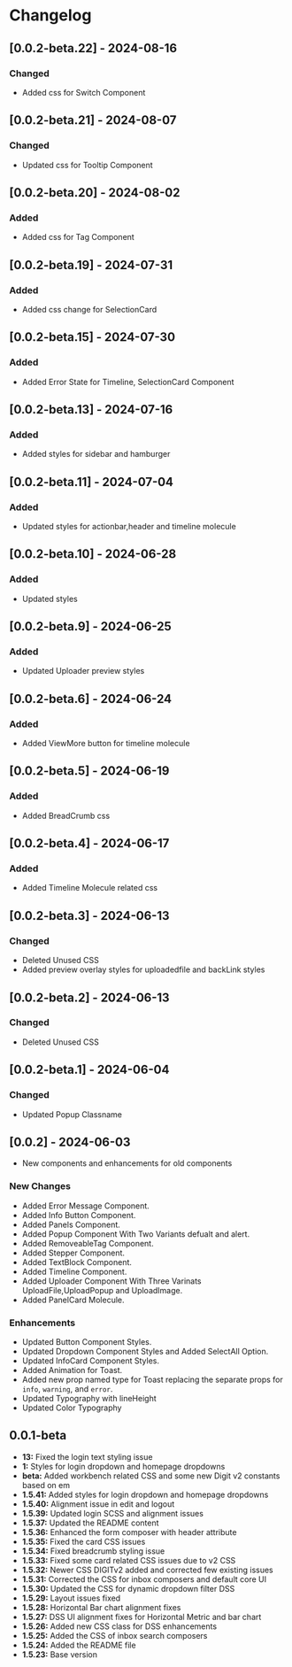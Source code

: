 # Changelog

## [0.0.2-beta.22] - 2024-08-16
### Changed
-  Added css for Switch Component

## [0.0.2-beta.21] - 2024-08-07
### Changed
-  Updated css for Tooltip Component

## [0.0.2-beta.20] - 2024-08-02
### Added
-  Added css for Tag Component

## [0.0.2-beta.19] - 2024-07-31
### Added
-  Added css change for SelectionCard

## [0.0.2-beta.15] - 2024-07-30
### Added
-  Added Error State for Timeline, SelectionCard Component

## [0.0.2-beta.13] - 2024-07-16
### Added
- Added styles for sidebar and hamburger

## [0.0.2-beta.11] - 2024-07-04
### Added
- Updated styles for actionbar,header and timeline molecule

## [0.0.2-beta.10] - 2024-06-28
### Added
- Updated styles

## [0.0.2-beta.9] - 2024-06-25
### Added
- Updated Uploader preview styles

## [0.0.2-beta.6] - 2024-06-24
### Added
- Added ViewMore button for timeline molecule

## [0.0.2-beta.5] - 2024-06-19
### Added
- Added BreadCrumb css

## [0.0.2-beta.4] - 2024-06-17
### Added
- Added Timeline Molecule related css

## [0.0.2-beta.3] - 2024-06-13
### Changed
- Deleted Unused CSS 
- Added preview overlay styles for uploadedfile and backLink styles


## [0.0.2-beta.2] - 2024-06-13
### Changed
- Deleted Unused CSS 

## [0.0.2-beta.1] - 2024-06-04
### Changed
- Updated Popup Classname


## [0.0.2] - 2024-06-03
- New components and enhancements for old components

### New Changes

- Added Error Message Component. 
- Added Info Button Component. 
- Added Panels Component. 
- Added Popup Component With Two Variants defualt and alert. 
- Added RemoveableTag Component. 
- Added Stepper Component.
- Added TextBlock Component.
- Added Timeline Component.
- Added Uploader Component With Three Varinats UploadFile,UploadPopup and UploadImage.
- Added PanelCard Molecule.

### Enhancements 

- Updated Button Component Styles. 
- Updated Dropdown Component Styles and Added SelectAll Option. 
- Updated InfoCard Component Styles. 
- Added Animation for Toast. 
- Added new prop named type for Toast replacing the separate props for `info`, `warning`, and `error`. 
- Updated Typography with lineHeight 
- Updated Color Typography

## 0.0.1-beta
- **13:** Fixed the login text styling issue
- **1:** Styles for login dropdown and homepage dropdowns
- **beta:** Added workbench related CSS and some new Digit v2 constants based on em
- **1.5.41:** Added styles for login dropdown and homepage dropdowns
- **1.5.40:** Alignment issue in edit and logout
- **1.5.39:** Updated login SCSS and alignment issues
- **1.5.37:** Updated the README content
- **1.5.36:** Enhanced the form composer with header attribute
- **1.5.35:** Fixed the card CSS issues
- **1.5.34:** Fixed breadcrumb styling issue
- **1.5.33:** Fixed some card related CSS issues due to v2 CSS
- **1.5.32:** Newer CSS DIGITv2 added and corrected few existing issues
- **1.5.31:** Corrected the CSS for inbox composers and default core UI
- **1.5.30:** Updated the CSS for dynamic dropdown filter DSS
- **1.5.29:** Layout issues fixed
- **1.5.28:** Horizontal Bar chart alignment fixes
- **1.5.27:** DSS UI alignment fixes for Horizontal Metric and bar chart
- **1.5.26:** Added new CSS class for DSS enhancements
- **1.5.25:** Added the CSS of inbox search composers
- **1.5.24:** Added the README file
- **1.5.23:** Base version